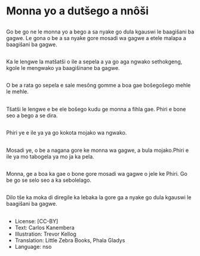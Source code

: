 # Monna yo a dutšego a nnôši

##
Go be go ne le monna yo a bego a
sa nyake go dula kgauswi le
baagišani ba gagwe. Le gona o be a
sa nyake gore mosadi wa gagwe a
etele malapa a baagišani ba gagwe.

##
Ka le lengwe la matšatši o ile a
sepela a ya go aga ngwako
sethokgeng, kgole le mengwako ya
baagišinane ba gagwe.

##
O be a rata go sepela e sale
mesông gomme a boa gae
bošegošego mehle le mehle.

##
Tšatši le lengwe e be ele bošego
kudu ge monna a fihla gae.
Phiri e bone seo a bego a se dira.

##
Phiri ye e ile ya ya go kokota
mojako wa ngwako.

##
Mosadi ye, o be a nagana gore ke
monna wa gagwe, a bula
mojako.Phiri e ile ya mo tabogela ya
mo ja ka pela.

##
Monna, ge a boa ka gae o bone
gore mosadi wa gagwe o jele ke
Phiri. Go be go se selo seo a ka
sebolelago.

##
Dilo tše ka moka di diregile ka
lebaka la gore ga a nyake go dula
kgauswi le baagišani ba gagwe.

##
* License: [CC-BY]
* Text: Carlos Kanembera
* Illustration: Trevor Kellog
* Translation: Little Zebra Books, Phala Gladys
* Language: nso
